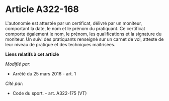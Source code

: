 # Article A322-168

L'autonomie est attestée par un certificat, délivré par un moniteur, comportant la date, le nom et le prénom du pratiquant.
Ce certificat comporte également le nom, le prénom, les qualifications et la signature du moniteur. Un suivi des pratiquants
renseigné sur un carnet de vol, atteste de leur niveau de pratique et des techniques maîtrisées.

**Liens relatifs à cet article**

_Modifié par_:

  - Arrêté du 25 mars 2016 - art. 1

_Cité par_:

  - Code du sport. - art. A322-175 (VT)
